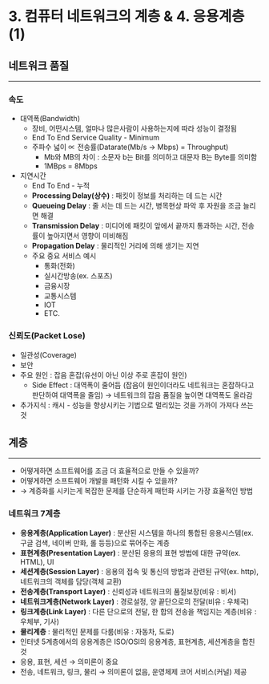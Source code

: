 # 3. 컴퓨터 네트워크의 계층 & 4. 응용계층(1)
## 네트워크 품질
-----
### 속도
- 대역폭(Bandwidth)
  - 장비, 어떤시스템, 얼마나 많은사람이 사용하는지에 따라 성능이 결정됨
  - End To End Service Quality - Minimum
  - 주파수 넓이 ∝ 전송률(Datarate(Mb/s → Mbps) = Throughput)
    - Mb와 MB의 차이 : 소문자 b는 Bit를 의미하고 대문자 B는 Byte를 의미함
    - 1MBps = 8Mbps
- 지연시간
  - End To End - 누적
  - **Processing Delay(상수)** : 패킷이 정보를 처리하는 데 드는 시간
  - **Queueing Delay** : 줄 서는 데 드는 시간, 병목현상 파악 후 자원을 조금 늘리면 해결
  - **Transmission Delay** : 미디어에 패킷이 앞에서 끝까지 통과하는 시간, 전송률이 높아지면서 영향이 미비해짐
  - **Propagation Delay** : 물리적인 거리에 의해 생기는 지연
  - 주요 중요 서비스 예시
    - 통화(전화)
    - 실시간방송(ex. 스포츠)
    - 금융시장
    - 교통시스템
    - IOT
    - ETC.
   

### 신뢰도(Packet Lose)
- 일관성(Coverage)
- 보안
- 주요 원인 : 잡음 혼잡(유선이 아닌 이상 주로 혼잡이 원인)
  - Side Effect : 대역폭이 줄어듬 (잡음이 원인이더라도 네트워크는 혼잡하다고 판단하여 대역폭을 줄임) → 네트워크의 잡음 품질을 높이면 대역폭도 올라감
- 추가지식 : 캐시 - 성능을 향상시키는 기법으로 멀리있는 것을 가까이 가져다 쓰는 것

## 계층
-----
- 어떻게하면 소프트웨어를 조금 더 효율적으로 만들 수 있을까?
- 어떻게하면 소프트웨어 개발을 패턴화 시킬 수 있을까?
- → 계증화를 시키는게 복잡한 문제를 단순하게 패턴화 시키는 가장 효율적인 방법

### 네트워크 7계층
- **응용계층(Application Layer)** : 분산된 시스템을 하나의 통합된 응용시스템(ex. 구글 검색, 네이버 만화, 롤 등등)으로 묶어주는 계층
- **표현계층(Presentation Layer)** : 분산된 응용의 표현 방법에 대한 규약(ex. HTML), UI
- **세션계층(Session Layer)** : 응용의 접속 및 통신의 방법과 관련된 규약(ex. http), 네트워크의 객체를 담당(객체 교환)
- **전송계층(Transport Layer)** : 신뢰성과 네트워크의 품질보장(비유 : 비서)
- **네트워크계층(Network Layer)** : 경로설정, 양 끝단으로의 전달(비유 : 우체국)
- **링크계층(Link Layer)** : 다른 단으로의 전달, 한 합의 전송을 책임지는 계층(비유 : 우체부, 기사)
- **물리계층** : 물리적인 문제를 다룸(비유 : 자동차, 도로)
- 인터넷 5계층에서의 응용계층은 ISO/OSI의 응용계층, 표현계층, 세션계층을 합친 것
- 응용, 표현, 세션 → 의미론이 중요
- 전송, 네트워크, 링크, 물리 → 의미론이 없음, 운영체제 코어 서비스(커널) 제공
